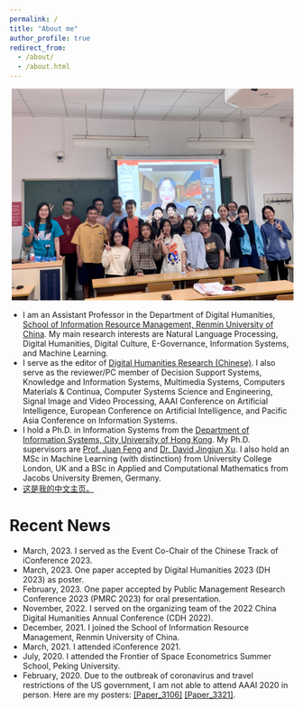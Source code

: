 ```yaml
---
permalink: /
title: "About me"
author_profile: true
redirect_from: 
  - /about/
  - /about.html
---
```

<p align="center">
  <img src="https://github.com/KunkunYang/KunkunYang.github.io/blob/master/files/SSEC_Class_6_2022.jpg?raw=true" alt="Photo" style="width: 500px;"/> 
</p>

* I am an Assistant Professor in the Department of Digital Humanities, [School of Information Resource Management, Renmin University of China](https://irm.ruc.edu.cn/). My main research interests are Natural Language Processing, Digital Humanities, Digital Culture, E-Governance, Information Systems, and Machine Learning.
* I serve as the editor of [Digital Humanities Research (Chinese)](http://dhr.ruc.edu.cn/EN/2096-9155/home.shtml). I also serve as the reviewer/PC member of Decision Support Systems, Knowledge and Information Systems, Multimedia Systems, Computers Materials & Continua, Computer Systems Science and Engineering, Signal Image and Video Processing, AAAI Conference on Artificial Intelligence, European Conference on Artificial Intelligence, and Pacific Asia Conference on Information Systems.
* I hold a Ph.D. in Information Systems from the [Department of Information Systems, City University of Hong Kong](https://www.cb.cityu.edu.hk/is/). My Ph.D. supervisors are [Prof. Juan Feng](https://www.sem.tsinghua.edu.cn/info/1183/32092.htm) and [Dr. David Jingjun Xu](https://www.cb.cityu.edu.hk/staff/davidxu/). I also hold an MSc in Machine Learning (with distinction) from University College London, UK and a BSc in Applied and Computational Mathematics from Jacobs University Bremen, Germany.
* [这是我的中文主页。](https://irm.ruc.edu.cn/szdw/zzjs/ajysfl/z_szrw/4ef9e882399147abac7d8342c994aacb.htm)


# Recent News
* March, 2023. I served as the Event Co-Chair of the Chinese Track of iConference 2023.
* March, 2023. One paper accepted by Digital Humanities 2023 (DH 2023) as poster.
* February, 2023. One paper accepted by Public Management Research Conference 2023 (PMRC 2023) for oral presentation.
* November, 2022. I served on the organizing team of the 2022 China Digital Humanities Annual Conference (CDH 2022).
* December, 2021. I joined the School of Information Resource Management, Renmin University of China.
* March, 2021. I attended iConference 2021.
* July, 2020. I attended the Frontier of Space Econometrics Summer School, Peking University.
* February, 2020. Due to the outbreak of coronavirus and travel restrictions of the US government, I am not able to attend AAAI 2020 in person. Here are my posters: [[Paper_3106]](http://zekunyang.com/files/aaai_paper_3106_poster_ZYang.pdf) [[Paper_3321]](http://zekunyang.com/files/aaai_paper_3321_poster_ZYang.pdf).
